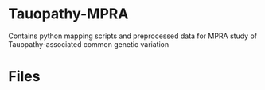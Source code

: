 # Tauopathy-MPRA
Contains python mapping scripts and preprocessed data for MPRA study of Tauopathy-associated common genetic variation

# Files
